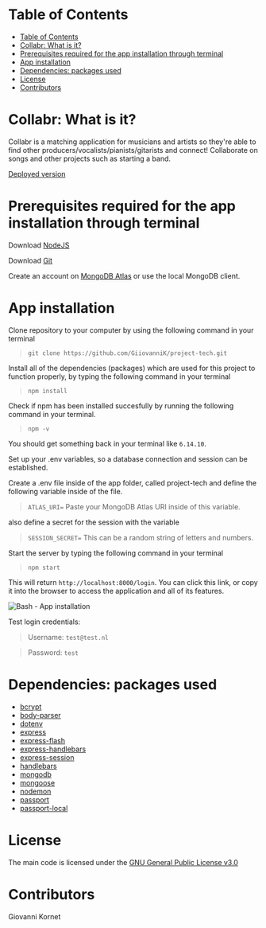 # Table of Contents
- [Table of Contents](#table-of-contents)
- [Collabr: What is it?](#collabr-what-is-it)
- [Prerequisites required for the app installation through terminal](#prerequisites-required-for-the-app-installation-through-terminal)
- [App installation](#app-installation)
- [Dependencies: packages used](#dependencies-packages-used)
- [License](#license)
- [Contributors](#contributors)

# Collabr: What is it?
Collabr is a matching application for musicians and artists so they're able to find other producers/vocalists/pianists/gitarists and connect! Collaborate on songs and other projects such as starting a band. 

[Deployed version](https://collabr-matching-application.herokuapp.com/login)

# Prerequisites required for the app installation through terminal
Download [NodeJS](https://nodejs.org/en/download/)

Download [Git](https://git-scm.com/downloads)

Create an account on [MongoDB Atlas](https://cloud.mongodb.com/) or use the local MongoDB client.

# App installation
Clone repository to your computer by using the following command in your terminal

> `git clone https://github.com/GiiovanniK/project-tech.git`

Install all of the dependencies (packages) which are used for this project to function properly, by typing the following command in your terminal

> `npm install`

Check if npm has been installed succesfully by running the following command in your terminal.

> `npm -v`

You should get something back in your terminal like `6.14.10`.

Set up your .env variables, so a database connection and session can be established.

Create a .env file inside of the app folder, called project-tech and define the following variable inside of the file.

> `ATLAS_URI=` Paste your MongoDB Atlas URI inside of this variable.
> 
also define a secret for the session with the variable 
> `SESSION_SECRET=` This can be a random string of letters and numbers.

Start the server by typing the following command in your terminal

>`npm start`

This will return `http://localhost:8000/login`. You can click this link, or copy it into the browser to access the application and all of its features.


![Bash - App installation](https://github.com/GiiovanniK/project-tech/blob/main/docs/bash-installation.png?raw=true)

Test login credentials:

>Username: `test@test.nl`

>Password: `test`

# Dependencies: packages used
* [bcrypt](https://www.npmjs.com/package/bcrypt)
* [body-parser](https://www.npmjs.com/package/body-parser)
* [dotenv](https://www.npmjs.com/package/dotenv)
* [express](https://www.npmjs.com/package/express)
* [express-flash](https://www.npmjs.com/package/express-flash)
* [express-handlebars](https://www.npmjs.com/package/express-handlebars)
* [express-session](https://www.npmjs.com/package/express-session)
* [handlebars](https://www.npmjs.com/package/handlebars)
* [mongodb](https://www.npmjs.com/package/mongodb)
* [mongoose](https://www.npmjs.com/package/mongoose)
* [nodemon](https://www.npmjs.com/package/nodemon)
* [passport](https://www.npmjs.com/package/passport)
* [passport-local](http://www.passportjs.org/packages/passport-local/)

# License
The main code is licensed under the [GNU General Public License v3.0](https://github.com/GiiovanniK/project-tech/blob/main/LICENSE)

# Contributors
Giovanni Kornet